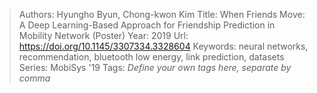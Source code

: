 > Authors: Hyungho Byun, Chong-kwon Kim
> Title: When Friends Move: A Deep Learning-Based Approach for Friendship Prediction in Mobility Network (Poster)
> Year: 2019
> Url: https://doi.org/10.1145/3307334.3328604
> Keywords: neural networks, recommendation, bluetooth low energy, link prediction, datasets
> Series: MobiSys '19
> Tags: *Define your own tags here, separate by comma*